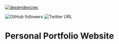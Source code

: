 [![dependencies](https://github.com/azinsaz/azinsaz.github.io/actions/workflows/CI.yml/badge.svg)](https://github.com/azinsaz/azinsaz.github.io/actions/workflows/CI.yml)

![GitHub followers](https://img.shields.io/github/followers/azinsaz?label=GitHub&style=social)
![Twitter URL](https://img.shields.io/twitter/url?label=Twitter&style=social&url=https%3A%2F%2Ftwitter.com%2Fazinsaz%3Ft%3Dxh7dQoFW-n4QsyRVRzmc2g%26s%3D09)

# Personal Portfolio Website
